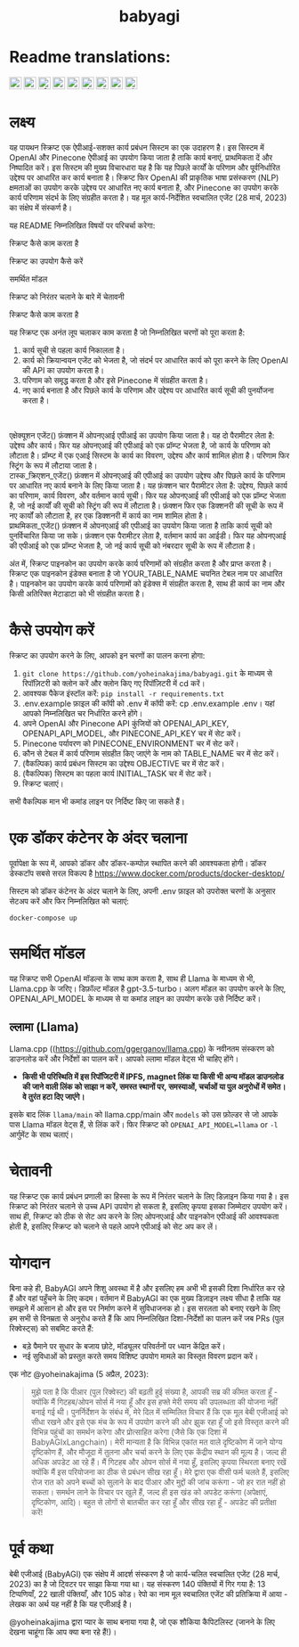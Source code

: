 <h1 align="center">
 babyagi
</h1>

# Readme translations:

<kbd>[<img title="Portuguese" alt="Portuguese" src="https://cdn.staticaly.com/gh/hjnilsson/country-flags/master/svg/br.svg" width="22">](docs/README-pt-br.md)</kbd>
<kbd>[<img title="Russian" alt="Russian" src="https://cdn.staticaly.com/gh/hjnilsson/country-flags/master/svg/ru.svg" width="22">](docs/README-ru.md)</kbd>
<kbd>[<img title="Slovenian" alt="Slovenian" src="https://cdn.staticaly.com/gh/hjnilsson/country-flags/master/svg/si.svg" width="22">](docs/README-si.md)</kbd>
<kbd>[<img title="Spanish" alt="Spanish" src="https://cdn.staticaly.com/gh/hjnilsson/country-flags/master/svg/es.svg" width="22">](docs/README-es.md)</kbd>
<kbd>[<img title="Turkish" alt="Turkish" src="https://cdn.staticaly.com/gh/hjnilsson/country-flags/master/svg/tr.svg" width="22">](docs/README-tr.md)</kbd>
<kbd>[<img title="Ukrainian" alt="Ukrainian" src="https://cdn.staticaly.com/gh/hjnilsson/country-flags/master/svg/ua.svg" width="22">](docs/README-ua.md)</kbd>
<kbd>[<img title="简体中文" alt="Simplified Chinese" src="https://cdn.staticaly.com/gh/hjnilsson/country-flags/master/svg/cn.svg" width="22">](docs/README-cn.md)</kbd>
<kbd>[<img title="繁體中文 (Traditional Chinese)" alt="繁體中文 (Traditional Chinese)" src="https://cdn.staticaly.com/gh/hjnilsson/country-flags/master/svg/tw.svg" width="22">](docs/README-zh-tw.md)</kbd>
<kbd>[<img title="Hindi" alt="Hindi" src="https://cdn.staticaly.com/gh/hjnilsson/country-flags/master/svg/in.svg" width="22">](docs/README-hi.md)</kbd>

# लक्ष्य

यह पायथन स्क्रिप्ट एक ऐपीआई-सशक्त कार्य प्रबंधन सिस्टम का एक उदाहरण है। इस सिस्टम में OpenAI और Pinecone ऐपीआई का उपयोग किया जाता है ताकि कार्य बनाएं, प्राथमिकता दें और निष्पादित करें। इस सिस्टम की मुख्य विचारधारा यह है कि यह पिछले कार्यों के परिणाम और पूर्वनिर्धारित उद्देश्य पर आधारित कर कार्य बनाता है। स्क्रिप्ट फिर OpenAI की प्राकृतिक भाषा प्रसंस्करण (NLP) क्षमताओं का उपयोग करके उद्देश्य पर आधारित नए कार्य बनाता है, और Pinecone का उपयोग करके कार्य परिणाम संदर्भ के लिए संग्रहीत करता है। यह मूल कार्य-निर्देशित स्वचालित एजेंट (28 मार्च, 2023) का संक्षेप में संस्कर्ण है।

यह README निम्नलिखित विषयों पर परिचर्चा करेगा:

स्क्रिप्ट कैसे काम करता है

स्क्रिप्ट का उपयोग कैसे करें

समर्थित मॉडल

स्क्रिप्ट को निरंतर चलाने के बारे में चेतावनी

स्क्रिप्ट कैसे काम करता है<a name="how-it-works"></a>

यह स्क्रिप्ट एक अनंत लूप चलाकर काम करता है जो निम्नलिखित चरणों को पूरा करता है:

1. कार्य सूची से पहला कार्य निकालता है।
2. कार्य को क्रियान्वयन एजेंट को भेजता है, जो संदर्भ पर आधारित कार्य को पूरा करने के लिए OpenAI की API का उपयोग करता है।
3. परिणाम को समृद्ध करता है और इसे Pinecone में संग्रहीत करता है।
4. नए कार्य बनाता है और पिछले कार्य के परिणाम और उद्देश्य पर आधारित कार्य सूची की पुनर्योजना करता है।
</br>

एक्षेक्यूशन एजेंट() फ़ंक्शन में ओपनएआई एपीआई का उपयोग किया जाता है। यह दो पैरामीटर लेता है: उद्देश्य और कार्य। फिर यह ओपनएआई की एपीआई को एक प्रॉम्प्ट भेजता है, जो कार्य के परिणाम को लौटाता है। प्रॉम्प्ट में एक एआई सिस्टम के कार्य का विवरण, उद्देश्य और कार्य शामिल होता है। परिणाम फिर स्ट्रिंग के रूप में लौटाया जाता है।
</br>
टास्क_क्रिएशन_एजेंट() फ़ंक्शन में ओपनएआई की एपीआई का उपयोग उद्देश्य और पिछले कार्य के परिणाम पर आधारित नए कार्य बनाने के लिए किया जाता है। यह फ़ंक्शन चार पैरामीटर लेता है: उद्देश्य, पिछले कार्य का परिणाम, कार्य विवरण, और वर्तमान कार्य सूची। फिर यह ओपनएआई की एपीआई को एक प्रॉम्प्ट भेजता है, जो नई कार्यों की सूची को स्ट्रिंग की रूप में लौटाता है। फ़ंक्शन फिर एक डिक्शनरी की सूची के रूप में नए कार्यों को लौटाता है, हर एक डिक्शनरी में कार्य का नाम शामिल होता है।
</br>
प्राथमिकता_एजेंट() फ़ंक्शन में ओपनएआई की एपीआई का उपयोग किया जाता है ताकि कार्य सूची को पुनर्विचारित किया जा सके। फ़ंक्शन एक पैरामीटर लेता है, वर्तमान कार्य का आईडी। फिर यह ओपनएआई की एपीआई को एक प्रॉम्प्ट भेजता है, जो नई कार्य सूची को नंबरदार सूची के रूप में लौटाता है।

अंत में, स्क्रिप्ट पाइनकोन का उपयोग करके कार्य परिणामों को संग्रहीत करता है और प्राप्त करता है। स्क्रिप्ट एक पाइनकोन इंडेक्स बनाता है जो YOUR_TABLE_NAME चयनित टेबल नाम पर आधारित है। पाइनकोन का उपयोग करके कार्य परिणामों को इंडेक्स में संग्रहीत करता है, साथ ही कार्य का नाम और किसी अतिरिक्त मेटाडाटा को भी संग्रहीत करता है।







# कैसे उपयोग करें<a name="how-to-use"></a>

स्क्रिप्ट का उपयोग करने के लिए, आपको इन चरणों का पालन करना होगा:

1. `git clone https://github.com/yoheinakajima/babyagi.git` के माध्यम से रिपॉज़िटरी को क्लोन करें और क्लोन किए गए रिपॉज़िटरी में cd करें।
2. आवश्यक पैकेज इंस्टॉल करें:  `pip install -r requirements.txt`
3. .env.example फ़ाइल की कॉपी को .env में कॉपी करें: cp .env.example .env। यहां आपको निम्नलिखित चर निर्धारित करने होंगे।
4. अपने OpenAI और Pinecone API कुंजियों को OPENAI_API_KEY, OPENAPI_API_MODEL, और PINECONE_API_KEY चर में सेट करें।
5. Pinecone पर्यावरण को PINECONE_ENVIRONMENT चर में सेट करें।
6. कौन से टेबल में कार्य परिणाम संग्रहीत किए जाएंगे के नाम को TABLE_NAME चर में सेट करें।
7. (वैकल्पिक) कार्य प्रबंधन सिस्टम का उद्देश्य OBJECTIVE चर में सेट करें।
8. (वैकल्पिक) सिस्टम का पहला कार्य INITIAL_TASK चर में सेट करें।
9. स्क्रिप्ट चलाएं।

सभी वैकल्पिक मान भी कमांड लाइन पर निर्दिष्ट किए जा सकते हैं।

# एक डॉकर कंटेनर के अंदर चलाना

पूर्वापेक्षा के रूप में, आपको डॉकर और डॉकर-कम्पोज़ स्थापित करने की आवश्यकता होगी। डॉकर डेस्कटॉप सबसे सरल विकल्प है https://www.docker.com/products/docker-desktop/

सिस्टम को डॉकर कंटेनर के अंदर चलाने के लिए, अपनी .env फ़ाइल को उपरोक्त चरणों के अनुसार सेटअप करें और फिर निम्नलिखित को चलाएं:

```
docker-compose up
```

# समर्थित मॉडल<a name="supported-models"></a>

यह स्क्रिप्ट सभी OpenAI मॉडल्स के साथ काम करता है, साथ ही Llama के माध्यम से भी, Llama.cpp के जरिए। डिफ़ॉल्ट मॉडल है gpt-3.5-turbo। अलग मॉडल का उपयोग करने के लिए, OPENAI_API_MODEL के माध्यम से या कमांड लाइन का उपयोग करके उसे निर्दिष्ट करें।

## ल्लामा (Llama)

Llama.cpp ((https://github.com/ggerganov/llama.cpp) के नवीनतम संस्करण को डाउनलोड करें और निर्देशों का पालन करें। आपको ल्लामा मॉडल वेट्स भी चाहिए होंगे।

- **किसी भी परिस्थिति में इस रिपॉजिटरी में IPFS, magnet लिंक या किसी भी अन्य मॉडल डाउनलोड की जाने वाली लिंक को साझा न करें, समस्त स्थानों पर, समस्याओं, चर्चाओं या पुल अनुरोधों में समेत। वे तुरंत हटा दिए जाएंगे।**

इसके बाद लिंक `llama/main` को llama.cpp/main और `models` को उस फ़ोल्डर से जो आपके पास Llama मॉडल वेट्स हैं, से लिंक करें। फिर स्क्रिप्ट को `OPENAI_API_MODEL=llama` or `-l` आर्गुमेंट के साथ चलाएं।

# चेतावनी<a name="continous-script-warning"></a>

यह स्क्रिप्ट एक कार्य प्रबंधन प्रणाली का हिस्सा के रूप में निरंतर चलाने के लिए डिज़ाइन किया गया है। इस स्क्रिप्ट को निरंतर चलाने से उच्च API उपयोग हो सकता है, इसलिए कृपया इसका जिम्मेदार उपयोग करें। साथ ही, स्क्रिप्ट को ठीक से सेट अप करने के लिए ओपनएआई और पाइनकोन एपीआई की आवश्यकता होती है, इसलिए स्क्रिप्ट को चलाने से पहले आपने एपीआई को सेट अप कर लें।

# योगदान

बिना कहे ही, BabyAGI अपने शिशु अवस्था में है और इसलिए हम अभी भी इसकी दिशा निर्धारित कर रहे हैं और वहां पहुँचने के लिए कदम। वर्तमान में BabyAGI का एक मुख्य डिज़ाइन लक्ष्य सीधा है ताकि यह समझने में आसान हो और इस पर निर्माण करने में सुविधाजनक हो। इस सरलता को बनाए रखने के लिए हम सभी से विनम्रता से अनुरोध करते हैं कि आप निम्नलिखित दिशा-निर्देशों का पालन करें जब PRs (पुल रिक्वेस्ट्स) को सबमिट करते हैं:

- बड़े पैमाने पर सुधार के बजाय छोटे, मॉड्यूलर परिवर्तनों पर ध्यान केंद्रित करें।
- नई सुविधाओं को प्रस्तुत करते समय विशिष्ट उपयोग मामले का विस्तृत विवरण प्रदान करें।

एक नोट @yoheinakajima (5 अप्रैल, 2023):

> मुझे पता है कि पीआर (पुल रिक्वेस्ट) की बढ़ती हुई संख्या है, आपकी सब्र की कीमत करता हूँ - क्योंकि मैं गिटहब/ओपन सोर्स में नया हूँ और इस हफ्ते मेरी समय की उपलब्धता की योजना नहीं बनाई गई थी। पुनर्निर्देशन के संबंध में, मेरे दिल में सम्मिलित विचार हैं कि एक मूल बेबी एजीआई को सीधा रखने और इसे एक मंच के रूप में उपयोग करने की ओर झुक रहा हूँ जो इसे विस्तृत करने की विभिन्न पहुंचों का समर्थन करेगा और प्रोत्साहित करेगा (जैसे कि एक दिशा में BabyAGIxLangchain)। मेरी मान्यता है कि विभिन्न एकांत मत वाले दृष्टिकोण में जाने योग्य दृष्टिकोण हैं, और मौजूदा में तुलना और चर्चा करने के लिए एक केंद्रीय स्थान की मूल्य है। जल्द ही अधिक अपडेट आ रहे हैं।
मैं गिटहब और ओपन सोर्स में नया हूँ, इसलिए कृपया स्थिरता बनाए रखें क्योंकि मैं इस परियोजना का ठीक से प्रबंधन सीख रहा हूँ। मेरे द्वारा एक वीसी फर्म चलते हैं, इसलिए रोज रात को अपने बच्चों को सुलाने के बाद पीआर और मुद्दों की जांच करूंगा - जो हर रात नहीं हो सकता। समर्थन लाने के विचार पर खुले हैं, जल्द ही इस खंड को अपडेट करूंगा (अपेक्षाएं, दृष्टिकोण, आदि)। बहुत से लोगों से बातचीत कर रहा हूँ और सीख रहा हूँ - अपडेट की प्रतीक्षा करें!

# पूर्व कथा

बेबी एजीआई (BabyAGI) एक संक्षेप में आदर्श संस्करण है जो कार्य-चलित स्वचालित एजेंट (28 मार्च, 2023) का है जो ट्विटर पर साझा किया गया था। यह संस्करण 140 पंक्तियों में गिर गया है: 13 टिप्पणियाँ, 22 खाली पंक्तियाँ, और 105 कोड। रेपो का नाम मूल स्वचालित एजेंट की प्रतिक्रिया में आया - लेखक का अर्थ यह नहीं है कि यह एजीआई है।

@yoheinakajima द्वारा प्यार के साथ बनाया गया है, जो एक शौकिया कैपिटलिस्ट (जानने के लिए देखना चाहूंगा कि आप क्या बना रहे हैं!)।
